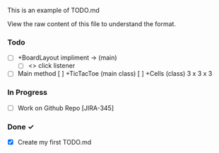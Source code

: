 This is an example of TODO.md

View the raw content of this file to understand the format.

### Todo

- [ ] +BoardLayout impliment -> (main)
   - [ ] <<inner class>> click listener   
-[ ] Main method
 [ ] +TicTacToe (main class)
 [ ] +Cells (class) 3 x 3 x 3 
### In Progress

- [ ] Work on Github Repo [JIRA-345]  

### Done ✓

- [x] Create my first TODO.md  
